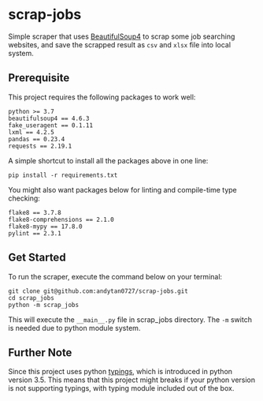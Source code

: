# scrap-jobs

Simple scraper that uses [BeautifulSoup4](https://pypi.org/project/beautifulsoup4/) to scrap some job searching websites,
and save the scrapped result as `csv` and `xlsx` file into local system.

## Prerequisite
This project requires the following packages to work well:
```
python >= 3.7
beautifulsoup4 == 4.6.3
fake_useragent == 0.1.11
lxml == 4.2.5
pandas == 0.23.4
requests == 2.19.1
```

A simple shortcut to install all the packages above in one line:
```
pip install -r requirements.txt
```

You might also want packages below for linting and compile-time type checking:
```
flake8 == 3.7.8
flake8-comprehensions == 2.1.0
flake8-mypy == 17.8.0
pylint == 2.3.1
```

## Get Started
To run the scraper, execute the command below on your terminal:
```
git clone git@github.com:andytan0727/scrap-jobs.git
cd scrap_jobs
python -m scrap_jobs
```

This will execute the `__main__.py` file in scrap_jobs directory. The `-m` switch is needed due to python module system.

## Further Note
Since this project uses python [typings](https://docs.python.org/3/library/typing.html), which is introduced in python version 3.5.
This means that this project might breaks if your python version is not supporting typings, with typing module included out
of the box.
